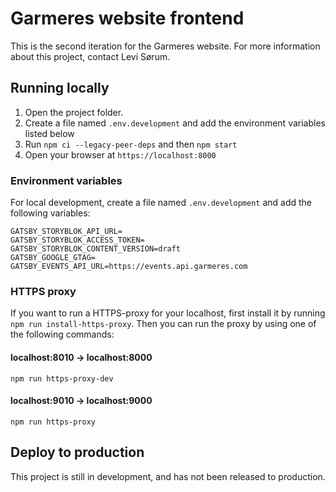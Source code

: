 # Garmeres website frontend

This is the second iteration for the Garmeres website. For more information about this project, contact Levi Sørum.

## Running locally

1. Open the project folder.
2. Create a file named `.env.development` and add the environment variables listed below
3. Run `npm ci --legacy-peer-deps` and then `npm start`
4. Open your browser at `https://localhost:8000`

### Environment variables

For local development, create a file named `.env.development` and add the following variables:

```
GATSBY_STORYBLOK_API_URL=
GATSBY_STORYBLOK_ACCESS_TOKEN=
GATSBY_STORYBLOK_CONTENT_VERSION=draft
GATSBY_GOOGLE_GTAG=
GATSBY_EVENTS_API_URL=https://events.api.garmeres.com
```

### HTTPS proxy

If you want to run a HTTPS-proxy for your localhost, first install it by running `npm run install-https-proxy`.
Then you can run the proxy by using one of the following commands:

#### localhost:8010 -> localhost:8000

`npm run https-proxy-dev`

#### localhost:9010 -> localhost:9000

`npm run https-proxy`

## Deploy to production

This project is still in development, and has not been released to production.
